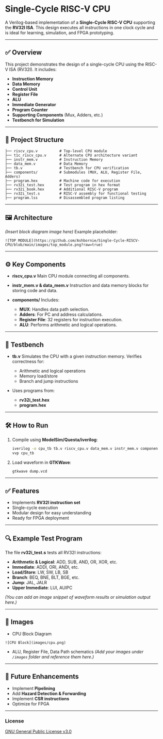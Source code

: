 # Single-Cycle RISC-V CPU

A Verilog-based implementation of a **Single-Cycle RISC-V CPU** supporting the **RV32I ISA**. This design executes all instructions in one clock cycle and is ideal for learning, simulation, and FPGA prototyping.

---

## ✅ **Overview**

This project demonstrates the design of a single-cycle CPU using the RISC-V ISA (RV32I). It includes:

* **Instruction Memory**
* **Data Memory**
* **Control Unit**
* **Register File**
* **ALU**
* **Immediate Generator**
* **Program Counter**
* **Supporting Components** (Mux, Adders, etc.)
* **Testbench for Simulation**

---

## 📂 **Project Structure**

```
├── riscv_cpu.v          # Top-level CPU module
├── t1c_riscv_cpu.v      # Alternate CPU architecture variant
├── instr_mem.v          # Instruction Memory
├── data_mem.v           # Data Memory
├── tb.v                 # Testbench for CPU verification
├── components/          # Submodules (MUX, ALU, Register File, Adders)
├── program.hex          # Machine code for execution
├── rv32i_test.hex       # Test program in hex format
├── rv32i_book.hex       # Additional RISC-V program
├── rv32i_test.s         # RISC-V assembly for functional testing
├── program.lss          # Disassembled program listing
```

---

## 🖼 **Architecture**

*(Insert block diagram image here)*
Example placeholder:

```
![TOP MODULE](https://github.com/Ashbornie/Single-Cycle-RISCV-CPU/blob/main/images/top_module.png?raw=true)

```

---

## ⚙️ **Key Components**

* **riscv\_cpu.v**
  Main CPU module connecting all components.

* **instr\_mem.v & data\_mem.v**
  Instruction and data memory blocks for storing code and data.

* **components/**
  Includes:

  * **MUX**: Handles data path selection.
  * **Adders**: For PC and address calculations.
  * **Register File**: 32 registers for instruction execution.
  * **ALU**: Performs arithmetic and logical operations.

---

## 🧪 **Testbench**

* **tb.v**
  Simulates the CPU with a given instruction memory. Verifies correctness for:

  * Arithmetic and logical operations
  * Memory load/store
  * Branch and jump instructions
* Uses programs from:

  * **rv32i\_test.hex**
  * **program.hex**

---

## 🛠 **How to Run**

1. Compile using **ModelSim/Questa/iverilog**:

   ```bash
   iverilog -o cpu_tb tb.v riscv_cpu.v data_mem.v instr_mem.v components/*.v
   vvp cpu_tb
   ```
2. Load waveform in **GTKWave**:

   ```bash
   gtkwave dump.vcd
   ```

---

## ✅ **Features**

* Implements **RV32I instruction set**
* Single-cycle execution
* Modular design for easy understanding
* Ready for FPGA deployment

---

## 🔍 **Example Test Program**

The file **rv32i\_test.s** tests all RV32I instructions:

* **Arithmetic & Logical**: ADD, SUB, AND, OR, XOR, etc.
* **Immediate**: ADDI, ORI, ANDI, etc.
* **Load/Store**: LW, SW, LB, SB
* **Branch**: BEQ, BNE, BLT, BGE, etc.
* **Jump**: JAL, JALR
* **Upper Immediate**: LUI, AUIPC

*(You can add an image snippet of waveform results or simulation output here.)*

---

## 📸 **Images**

* CPU Block Diagram
```
![CPU Block](images/cpu.png)
```
* ALU, Register File, Data Path schematics
  *(Add your images under `/images` folder and reference them here.)*

---

## 🚀 **Future Enhancements**

* Implement **Pipelining**
* Add **Hazard Detection & Forwarding**
* Implement **CSR instructions**
* Optimize for FPGA

---

### **License**

[GNU General Public License v3.0](LICENSE)
